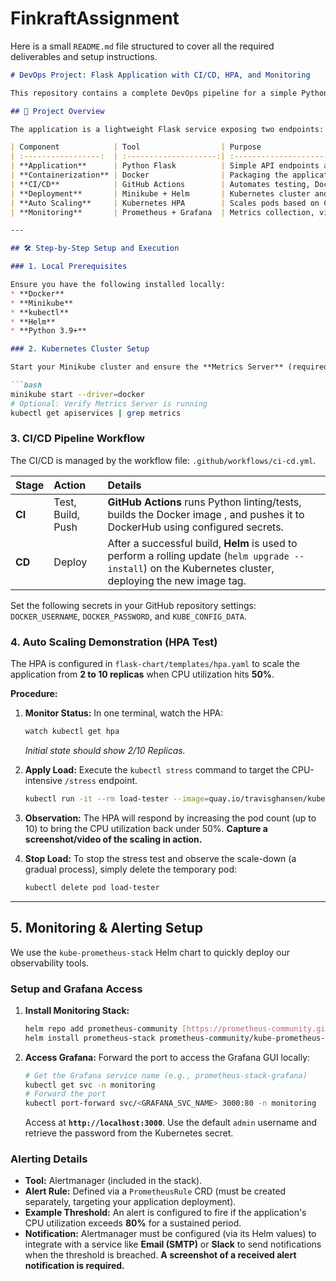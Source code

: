 # FinkraftAssignment

Here is a small `README.md` file structured to cover all the required deliverables and setup instructions.

````markdown
# DevOps Project: Flask Application with CI/CD, HPA, and Monitoring

This repository contains a complete DevOps pipeline for a simple Python Flask application, demonstrating core practices including containerization, automated CI/CD, Kubernetes deployment with Horizontal Pod Autoscaling (HPA), and a full Prometheus/Grafana monitoring stack.

## 🚀 Project Overview

The application is a lightweight Flask service exposing two endpoints: `/health` (for readiness checks) and `/stress` (used to simulate high CPU load).

| Component            | Tool                  | Purpose                                                            |
| :-----------------:  | :--------------------:| :----------------------------------------------------------------:|
| **Application**      | Python Flask          | Simple API endpoints and CPU-intensive endpoint for load testing. |
| **Containerization** | Docker                | Packaging the application for consistent deployment.              |
| **CI/CD**            | GitHub Actions        | Automates testing, Docker image building/pushing, and deployment. |
| **Deployment**       | Minikube + Helm       | Kubernetes cluster and package manager for deployment/HPA configuration. |
| **Auto Scaling**     | Kubernetes HPA        | Scales pods based on CPU utilization (min 2, max 10, target 50%). |
| **Monitoring**       | Prometheus + Grafana  | Metrics collection, visualization, and alerting.                  |

---

## 🛠️ Step-by-Step Setup and Execution

### 1. Local Prerequisites

Ensure you have the following installed locally:
* **Docker**
* **Minikube**
* **kubectl**
* **Helm**
* **Python 3.9+**

### 2. Kubernetes Cluster Setup

Start your Minikube cluster and ensure the **Metrics Server** (required for HPA) is active.

```bash
minikube start --driver=docker
# Optional: Verify Metrics Server is running
kubectl get apiservices | grep metrics
````

### 3\. CI/CD Pipeline Workflow

The CI/CD is managed by the workflow file: `.github/workflows/ci-cd.yml`.

| Stage  | Action             | Details |
| :---   | :---              | :---     |
| **CI** | Test, Build, Push | **GitHub Actions** runs Python linting/tests, builds the Docker image , and pushes it to DockerHub using configured  secrets. |
| **CD** | Deploy            | After a successful build, **Helm** is used to perform a rolling update (`helm upgrade --install`) on the Kubernetes cluster, deploying the new image tag. |

 Set the following secrets in your GitHub repository settings: `DOCKER_USERNAME`, `DOCKER_PASSWORD`, and `KUBE_CONFIG_DATA`.

### 4\. Auto Scaling Demonstration (HPA Test)

The HPA is configured in `flask-chart/templates/hpa.yaml` to scale the application from **2 to 10 replicas** when CPU utilization hits **50%**.

**Procedure:**

1.  **Monitor Status:** In one terminal, watch the HPA:

    ```bash
    watch kubectl get hpa
    ```

    *Initial state should show 2/10 Replicas.*

2.  **Apply Load:** Execute the `kubectl stress` command to target the CPU-intensive `/stress` endpoint.

    ```bash
    kubectl run -it --rm load-tester --image=quay.io/travisghansen/kubectl-stress -- /bin/sh -c "ab -n 50000 -c 100 -s 60 -T 'application/json' http://devops-release-flask-chart/stress"
    ```

3.  **Observation:** The HPA will respond by increasing the pod count (up to 10) to bring the CPU utilization back under 50%. **Capture a screenshot/video of the scaling in action.**

4.  **Stop Load:** To stop the stress test and observe the scale-down (a gradual process), simply delete the temporary pod:

    ```bash
    kubectl delete pod load-tester
    ```

-----

## 5\. Monitoring & Alerting Setup

We use the `kube-prometheus-stack` Helm chart to quickly deploy our observability tools.

### Setup and Grafana Access

1.  **Install Monitoring Stack:**

    ```bash
    helm repo add prometheus-community [https://prometheus-community.github.io/helm-charts](https://prometheus-community.github.io/helm-charts)
    helm install prometheus-stack prometheus-community/kube-prometheus-stack --namespace monitoring --create-namespace
    ```

2.  **Access Grafana:** Forward the port to access the Grafana GUI locally:

    ```bash
    # Get the Grafana service name (e.g., prometheus-stack-grafana)
    kubectl get svc -n monitoring 
    # Forward the port
    kubectl port-forward svc/<GRAFANA_SVC_NAME> 3000:80 -n monitoring
    ```

    Access at **`http://localhost:3000`**. Use the default `admin` username and retrieve the password from the Kubernetes secret.

### Alerting Details

  * **Tool:** Alertmanager (included in the stack).
  * **Alert Rule:** Defined via a `PrometheusRule` CRD (must be created separately, targeting your application deployment).
  * **Example Threshold:** An alert is configured to fire if the application's CPU utilization exceeds **80%** for a sustained period.
  * **Notification:** Alertmanager must be configured (via its Helm values) to integrate with a service like **Email (SMTP)** or **Slack** to send notifications when the threshold is breached. **A screenshot of a received alert notification is required.**

<!-- end list -->

```
```
